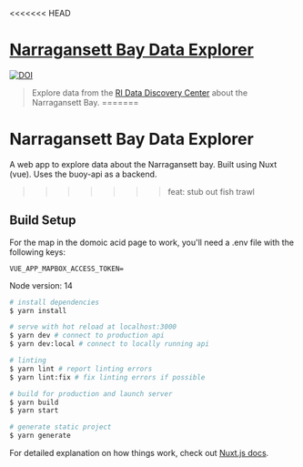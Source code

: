 <<<<<<< HEAD
# [Narragansett Bay Data Explorer](https://data-explorer.riddc.brown.edu)

[![DOI](https://zenodo.org/badge/271652303.svg)](https://zenodo.org/badge/latestdoi/271652303)

> Explore data from the [RI Data Discovery Center](https://ridatadiscovery.org) about the Narragansett Bay.
=======
# Narragansett Bay Data Explorer

A web app to explore data about the Narragansett bay.  Built using Nuxt (vue).  Uses the buoy-api as a backend.
>>>>>>> feat: stub out fish trawl

## Build Setup

For the map in the domoic acid page to work, you'll need a .env file with the following keys:
```
VUE_APP_MAPBOX_ACCESS_TOKEN=
```

Node version: 14

```bash
# install dependencies
$ yarn install

# serve with hot reload at localhost:3000
$ yarn dev # connect to production api
$ yarn dev:local # connect to locally running api

# linting
$ yarn lint # report linting errors
$ yarn lint:fix # fix linting errors if possible

# build for production and launch server
$ yarn build
$ yarn start

# generate static project
$ yarn generate
```

For detailed explanation on how things work, check out [Nuxt.js docs](https://nuxtjs.org).
